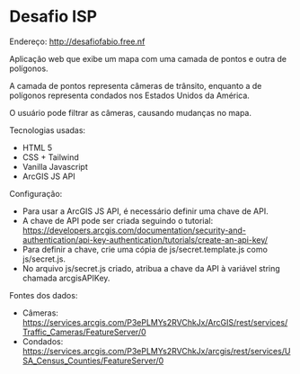 # Desafio ISP

Endereço: http://desafiofabio.free.nf

Aplicação web que exibe um mapa com uma camada de pontos e outra de polígonos.

A camada de pontos representa câmeras de trânsito, enquanto a de polígonos representa condados nos Estados Unidos da América.

O usuário pode filtrar as câmeras, causando mudanças no mapa.

Tecnologias usadas:
- HTML 5
- CSS + Tailwind
- Vanilla Javascript
- ArcGIS JS API

Configuração:
- Para usar a ArcGIS JS API, é necessário definir uma chave de API.
- A chave de API pode ser criada seguindo o tutorial: https://developers.arcgis.com/documentation/security-and-authentication/api-key-authentication/tutorials/create-an-api-key/
- Para definir a chave, crie uma cópia de js/secret.template.js como js/secret.js.
- No arquivo js/secret.js criado, atribua a chave da API à variável string chamada arcgisAPIKey.

Fontes dos dados:
- Câmeras: https://services.arcgis.com/P3ePLMYs2RVChkJx/ArcGIS/rest/services/Traffic_Cameras/FeatureServer/0
- Condados: https://services.arcgis.com/P3ePLMYs2RVChkJx/arcgis/rest/services/USA_Census_Counties/FeatureServer/0 
